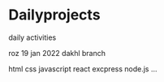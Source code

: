 # Dailyprojects

daily activities

roz 19 jan 2022 dakhl branch

html
css
javascript
react
excpress
node.js
...